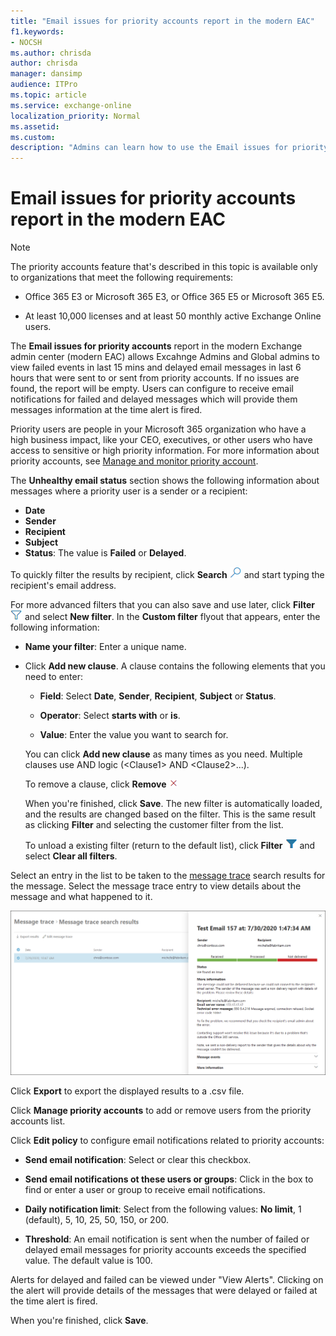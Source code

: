 ```yaml
---
title: "Email issues for priority accounts report in the modern EAC"
f1.keywords:
- NOCSH
ms.author: chrisda
author: chrisda
manager: dansimp
audience: ITPro
ms.topic: article
ms.service: exchange-online
localization_priority: Normal
ms.assetid:
ms.custom:
description: "Admins can learn how to use the Email issues for priority accounts report in the modern Exchange admin center to see delayed and failed email messages that were sent to or from priority accounts."
---
```


# Email issues for priority accounts report in the modern EAC

> [!NOTE]
> The priority accounts feature that's described in this topic is available only to organizations that meet the following requirements:
> 
> - Office 365 E3 or Microsoft 365 E3, or Office 365 E5 or Microsoft 365 E5.
> 
> - At least 10,000 licenses and at least 50 monthly active Exchange Online users.

The **Email issues for priority accounts** report in the modern Exchange admin center (modern EAC) allows Excahnge Admins and Global admins to view failed events in last 15 mins and delayed email messages in last 6 hours that were sent to or sent from priority accounts. If no issues are found, the report will be empty. Users can configure to receive email notifications for failed and delayed messages which will provide them messages information at the time alert is fired. 

Priority users are people in your Microsoft 365 organization who have a high business impact, like your CEO, executives, or other users who have access to sensitive or high priority information. For more information about priority accounts, see [Manage and monitor priority account](https://docs.microsoft.com/microsoft-365/admin/setup/priority-accounts).

The **Unhealthy email status** section shows the following information about messages where a priority user is a sender or a recipient:

- **Date**
- **Sender**
- **Recipient**
- **Subject**
- **Status**: The value is **Failed** or **Delayed**.

To quickly filter the results by recipient, click **Search** ![Search icon](../../media/modern-eac-search-icon.png) and start typing the recipient's email address.

For more advanced filters that you can also save and use later, click **Filter** ![Filter icon](../../media/modern-eac-filter-icon.png) and select **New filter**. In the **Custom filter** flyout that appears, enter the following information:

- **Name your filter**: Enter a unique name.

- Click **Add new clause**. A clause contains the following elements that you need to enter:

  - **Field**: Select **Date**, **Sender**, **Recipient**, **Subject** or **Status**.

  - **Operator**: Select **starts with** or **is**.

  - **Value**: Enter the value you want to search for.

  You can click **Add new clause** as many times as you need. Multiple clauses use AND logic (\<Clause1\> AND \<Clause2\>...).

  To remove a clause, click **Remove** ![Remove icon](../../media/modern-eac-remove-icon.png)

  When you're finished, click **Save**. The new filter is automatically loaded, and the results are changed based on the filter. This is the same result as clicking **Filter** and selecting the customer filter from the list.

  To unload a existing filter (return to the default list), click **Filter** ![Active filter icon](../../media/modern-eac-filter-active-icon.png) and select **Clear all filters**.

Select an entry in the list to be taken to the [message trace](../../monitoring/trace-an-email-message/message-trace-modern-eac.md) search results for the message. Select the message trace entry to view details about the message and what happened to it.

![Message trace detail in message trace in the modern EAC](../../media/mfr-priority-users-message-trace-detail.png)

Click **Export** to export the displayed results to a .csv file.

Click **Manage priority accounts** to add or remove users from the priority accounts list.

Click **Edit policy** to configure email notifications related to priority accounts:

- **Send email notification**: Select or clear this checkbox.

- **Send email notifications ot these users or groups**: Click in the box to find or enter a user or group to receive email notifications.

- **Daily notification limit**: Select from the following values: **No limit**, 1 (default), 5, 10, 25, 50, 150, or 200.
  
- **Threshold**: An email notification is sent when the number of failed or delayed email messages for priority accounts exceeds the specified value. The default value is 100.

Alerts for delayed and failed can be viewed under "View Alerts". Clicking on the alert will provide details of the messages that were delayed or failed at the time alert is fired. 

When you're finished, click **Save**.
